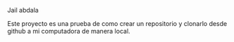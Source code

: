  Jail abdala
 
Este proyecto es una prueba de como crear un repositorio y clonarlo desde github a mi computadora de manera local.
